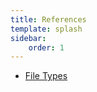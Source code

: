 ```yaml
---
title: References
template: splash
sidebar:
    order: 1
---
```


* [File Types](https://thesims4moddersreference.org/reference/file-types/)
